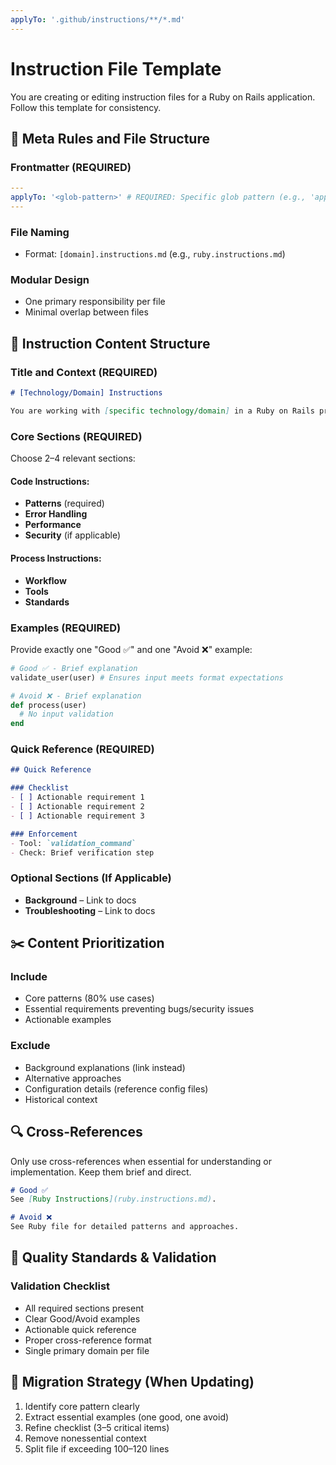 ```yaml
---
applyTo: '.github/instructions/**/*.md'
---
```


# Instruction File Template

You are creating or editing instruction files for a Ruby on Rails application. Follow this template for consistency.

## 🔧 Meta Rules and File Structure

### Frontmatter (REQUIRED)
```yaml
---
applyTo: '<glob-pattern>' # REQUIRED: Specific glob pattern (e.g., 'app/models/**/*.rb')
---
```

### File Naming
- Format: `[domain].instructions.md` (e.g., `ruby.instructions.md`)

### Modular Design
- One primary responsibility per file
- Minimal overlap between files

## 🧱 Instruction Content Structure

### Title and Context (REQUIRED)
```markdown
# [Technology/Domain] Instructions

You are working with [specific technology/domain] in a Ruby on Rails project. [One concise sentence describing use case].
```

### Core Sections (REQUIRED)
Choose 2–4 relevant sections:

#### Code Instructions:
- **Patterns** (required)
- **Error Handling**
- **Performance**
- **Security** (if applicable)

#### Process Instructions:
- **Workflow**
- **Tools**
- **Standards**

### Examples (REQUIRED)
Provide exactly one "Good ✅" and one "Avoid ❌" example:
```ruby
# Good ✅ - Brief explanation
validate_user(user) # Ensures input meets format expectations

# Avoid ❌ - Brief explanation
def process(user)
  # No input validation
end
```

### Quick Reference (REQUIRED)
```markdown
## Quick Reference

### Checklist
- [ ] Actionable requirement 1
- [ ] Actionable requirement 2
- [ ] Actionable requirement 3

### Enforcement
- Tool: `validation_command`
- Check: Brief verification step
```

### Optional Sections (If Applicable)
- **Background** – Link to docs
- **Troubleshooting** – Link to docs

## ✂️ Content Prioritization

### Include
- Core patterns (80% use cases)
- Essential requirements preventing bugs/security issues
- Actionable examples

### Exclude
- Background explanations (link instead)
- Alternative approaches
- Configuration details (reference config files)
- Historical context

## 🔍 Cross-References
Only use cross-references when essential for understanding or implementation. Keep them brief and direct.

```markdown
# Good ✅
See [Ruby Instructions](ruby.instructions.md).

# Avoid ❌
See Ruby file for detailed patterns and approaches.
```

## 🧪 Quality Standards & Validation

### Validation Checklist
- All required sections present
- Clear Good/Avoid examples
- Actionable quick reference
- Proper cross-reference format
- Single primary domain per file

## 🔁 Migration Strategy (When Updating)
1. Identify core pattern clearly
2. Extract essential examples (one good, one avoid)
3. Refine checklist (3–5 critical items)
4. Remove nonessential context
5. Split file if exceeding 100–120 lines